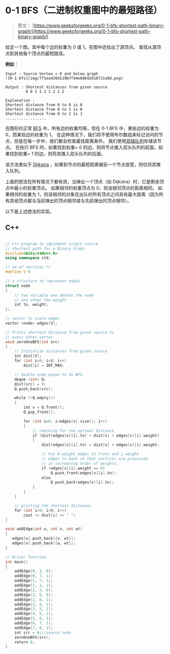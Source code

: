 # 0-1 BFS（二进制权重图中的最短路径）

> 原文： [https://www.geeksforgeeks.org/0-1-bfs-shortest-path-binary-graph/](https://www.geeksforgeeks.org/0-1-bfs-shortest-path-binary-graph/)

给定一个图，其中每个边的权重为 0 或 1。在图中还给出了源顶点。 查找从源顶点到其他每个顶点的最短路径。

**例如**：

```
Input : Source Vertex = 0 and below graph 
![0-1-bfs](img/771ea439d119b7f44e08642018f21a8d.png)

Output : Shortest distances from given source
         0 0 1 1 2 1 2 1 2

Explanation : 
Shortest distance from 0 to 0 is 0
Shortest distance from 0 to 1 is 0
Shortest distance from 0 to 2 is 1
..................

```

在图形的正常 [BFS](https://www.geeksforgeeks.org/breadth-first-traversal-for-a-graph/) 中，所有边的权重均等，但在 0-1 BFS 中，某些边的权重为 0，而某些边的权重为 1。 在这种情况下，我们将不使用布尔数组来标记访问的节点，但是在每一步中，我们都会检查最佳距离条件。 我们使用[双端队列](http://quiz.geeksforgeeks.org/deque-set-1-introduction-applications/)存储该节点。 在执行 BFS 时，如果找到权重= 0 的边，则将节点推入双头队列的前面，如果找到权重= 1 的边，则将其推入双头队列的后面。

该方法类似于 [Dijkstra](https://www.geeksforgeeks.org/greedy-algorithms-set-6-dijkstras-shortest-path-algorithm/) ，如果到节点的最短距离被前一个节点放宽，则仅将其推入队列。

上面的想法在所有情况下都有效，当弹出一个顶点（如 Dijkstra）时，它是剩余顶点中最小的权重顶点。 如果相邻的权重顶点为 0，则该相邻顶点的距离相同。 如果相邻的权重为 1，则该相邻的对象在出队的所有顶点之间具有最大距离（因为所有其他顶点都与当前弹出的顶点相邻或与先前弹出的顶点相邻）。

以下是上述想法的实现。

## C++

```cpp

// C++ program to implement single source 
// shortest path for a Binary Graph 
#include<bits/stdc++.h> 
using namespace std; 

/* no.of vertices */
#define V 9 

// a structure to represent edges 
struct node 
{ 
    // two variable one denote the node 
    // and other the weight 
    int to, weight; 
}; 

// vector to store edges 
vector <node> edges[V]; 

// Prints shortest distance from given source to 
// every other vertex 
void zeroOneBFS(int src) 
{ 
    // Initialize distances from given source 
    int dist[V]; 
    for (int i=0; i<V; i++) 
        dist[i] = INT_MAX; 

    // double ende queue to do BFS. 
    deque <int> Q; 
    dist[src] = 0; 
    Q.push_back(src); 

    while (!Q.empty()) 
    { 
        int v = Q.front(); 
        Q.pop_front(); 

        for (int i=0; i<edges[v].size(); i++) 
        { 
            // checking for the optimal distance 
            if (dist[edges[v][i].to] > dist[v] + edges[v][i].weight) 
            { 
                dist[edges[v][i].to] = dist[v] + edges[v][i].weight; 

                // Put 0 weight edges to front and 1 weight 
                // edges to back so that vertices are processed 
                // in increasing order of weights. 
                if (edges[v][i].weight == 0) 
                    Q.push_front(edges[v][i].to); 
                else
                    Q.push_back(edges[v][i].to); 
            } 
        } 
    } 

    // printing the shortest distances 
    for (int i=0; i<V; i++) 
        cout << dist[i] << " "; 
} 

void addEdge(int u, int v, int wt) 
{ 
   edges[u].push_back({v, wt}); 
   edges[v].push_back({u, wt}); 
} 

// Driver function 
int main() 
{ 
    addEdge(0, 1, 0); 
    addEdge(0, 7, 1); 
    addEdge(1, 7, 1); 
    addEdge(1, 2, 1); 
    addEdge(2, 3, 0); 
    addEdge(2, 5, 0); 
    addEdge(2, 8, 1); 
    addEdge(3, 4, 1); 
    addEdge(3, 5, 1); 
    addEdge(4, 5, 1); 
    addEdge(5, 6, 1); 
    addEdge(6, 7, 1); 
    addEdge(7, 8, 1); 
    int src = 0;//source node 
    zeroOneBFS(src); 
    return 0; 
} 

```